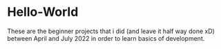 # Hello-World
These are the beginner projects that i did (and leave it half way done  xD) between April and July 2022 in order to learn basics of development.
